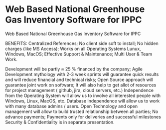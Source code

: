 # Web Based  National Greenhouse Gas Inventory  Software for IPPC 

Web Based  National Greenhouse Gas Inventory  Software for IPPC

BENEFITS:
Centralized References;
No client side soft to install;
No hidden charges  (like MS Access); 
Works on all Operating Systems Lunux, Windows, MacOS;
Effective Support & Maintenance;
Multi User & Team  Work.  


Development will be partly ≈ 25 % financed by the company; 
Agile Development mythology with 2-3 week sprints  will guarantee quick results and will reduce financial and technical  risks;
Open Source approach will guarantee joint work on software; It will also help to get allot of resources for project management ( github, jira, cloud servers, etc.)
Independence from the Operating System will allow us to involve all interested people   with Windows, Linux, MacOS, etc.
Database Independence will allow us to  work with many database admins / users. 
Open Technology and open management will allow to build trusted relationship between all parties;
No advance payments;
Payments only for deliveries and successful milestones 
Security & Confidentiality is in separate presentation.
